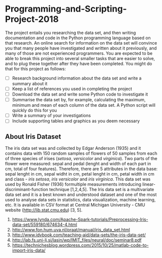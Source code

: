 # Programming-and-Scripting-Project-2018
The project entails you researching the data set, and then writing documentation and code in the Python programming language based on that research. An online search for information on the data set will convince you that many people have investigated and written about it previously, and many of those are not experienced programmers. You are expected to be able to break this project into several smaller tasks that are easier to solve, and to plug these together after they have been completed. 
You might do that for this project as follows:
- [ ] Research background information about the data set and write a summary about it
- [ ] Keep a list of references you used in completing the project
- [ ] Download the data set and write some Python code to investigate it
- [ ] Summarise the data set by, for example, calculating the maximum, minimum and mean of each column of the data set. A Python script will quickly do this for you
- [ ]  Write a summary of your investigations
- [ ] Include supporting tables and graphics as you deem necessary

## About Iris Dataset
The iris data set was and collected by Edgar Anderson (1935)  and it contains data with 150 random samples of flowers of 50 samples from each of three species of irises (*setosa*, *versicolor* and *virginica*). Two parts of the flower were measured: sepal and pedal (lenght and width of each part in cm, total of four features). Therefore, there are 5 attributes in the data base: sepal lenght in cm, sepal widht in cm, petal lenght in cm, petal width in cm and class - *iris setosa*, *iris versicolor* and *iris virginica*.  This data set was used by Ronald Fisher (1936) formultiple measurements introducing linear-discriminant-function technique [1,2,4,5].
The Iris data set is a multivariate data set and it is a best known and understood dataset and one of the most used to analyse data sets in statistics, data visualization, machine learning, etc. It is available in CSV format at Central Michigan University - CMU website (http://lib.stat.cmu.edu) [3, 5].
1. https://www.lynda.com/Apache-Spark-tutorials/Preprocessing-Iris-data-set/559180/674634-4.html
2. http://www.fon.hum.uva.nl/praat/manual/iris_data_set.html
3. http://www.idvbook.com/teaching-aid/data-sets/the-iris-data-set/
4. http://lab.fs.uni-lj.si/lasin/wp/IMIT_files/neural/doc/seminar8.pdf
5. https://technichesblog.wordpress.com/2015/10/25/matlab-code-to-import-iris-data/

